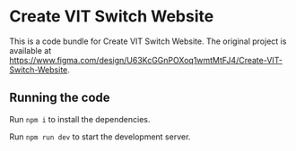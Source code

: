
  # Create VIT Switch Website

  This is a code bundle for Create VIT Switch Website. The original project is available at https://www.figma.com/design/U63KcGGnPOXoq1wmtMtFJ4/Create-VIT-Switch-Website.

  ## Running the code

  Run `npm i` to install the dependencies.

  Run `npm run dev` to start the development server.
  